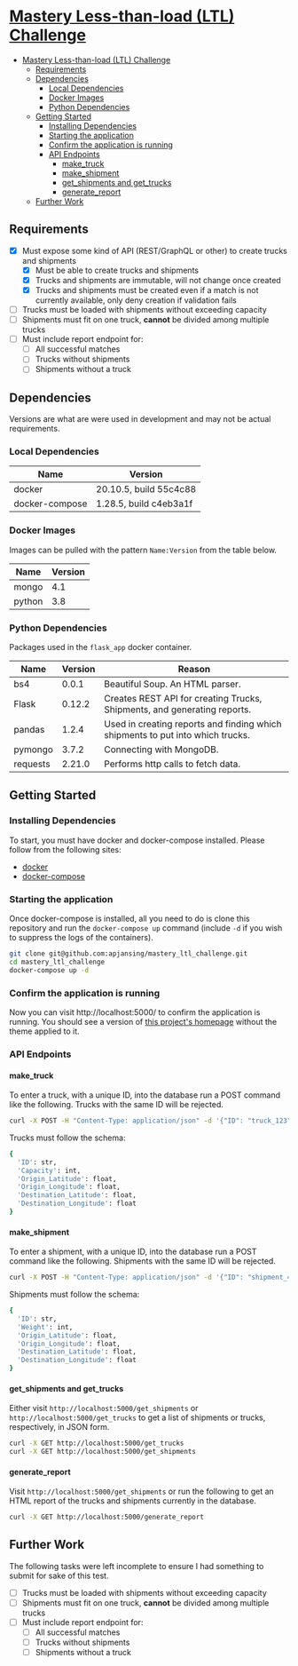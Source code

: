 # [Mastery Less-than-load (LTL) Challenge](https://github.com/apjansing/mastery_ltl_challenge)

- [Mastery Less-than-load (LTL) Challenge](#mastery-less-than-load-ltl-challenge)
  - [Requirements](#requirements)
  - [Dependencies](#dependencies)
    - [Local Dependencies](#local-dependencies)
    - [Docker Images](#docker-images)
    - [Python Dependencies](#python-dependencies)
  - [Getting Started](#getting-started)
    - [Installing Dependencies](#installing-dependencies)
    - [Starting the application](#starting-the-application)
    - [Confirm the application is running](#confirm-the-application-is-running)
    - [API Endpoints](#api-endpoints)
      - [make_truck](#make_truck)
      - [make_shipment](#make_shipment)
      - [get_shipments and get_trucks](#get_shipments-and-get_trucks)
      - [generate_report](#generate_report)
  - [Further Work](#further-work)

## Requirements
  - [x] Must expose some kind of API (REST/GraphQL or other) to create trucks and shipments
    - [x] Must be able to create trucks and shipments
    - [x] Trucks and shipments are immutable, will not change once created
    - [x] Trucks and shipments must be created even if a match is not currently available, only deny creation if validation fails
  - [ ] Trucks must be loaded with shipments without exceeding capacity
  - [ ] Shipments must fit on one truck, **cannot** be divided among multiple trucks
  - [ ] Must include report endpoint for:
    - [ ] All successful matches
    - [ ] Trucks without shipments
    - [ ] Shipments without a truck

## Dependencies
Versions are what are were used in development and may not be actual requirements.

### Local Dependencies

| Name | Version |
|----|----|
| docker | 20.10.5, build 55c4c88 |
| docker-compose | 1.28.5, build c4eb3a1f |

### Docker Images
Images can be pulled with the pattern `Name:Version` from the table below.

| Name | Version |
|----|----|
| mongo | 4.1 |
| python | 3.8 |

### Python Dependencies
Packages used in the `flask_app` docker container.

| Name | Version | Reason |
| ---- | ---- | ---- |
| bs4 | 0.0.1 | Beautiful Soup. An HTML parser. |
| Flask | 0.12.2 | Creates REST API for creating Trucks, Shipments, and generating reports. |
| pandas | 1.2.4  | Used in creating reports and finding which shipments to put into which trucks. |
| pymongo | 3.7.2 | Connecting with MongoDB. |
| requests | 2.21.0 | Performs http calls to fetch data. |

## Getting Started
### Installing Dependencies
To start, you must have docker and docker-compose installed. Please follow from the following sites:
 - [docker](https://docs.docker.com/get-docker/)
 - [docker-compose](https://docs.docker.com/compose/install/)

### Starting the application
Once docker-compose is installed, all you need to do is clone this repository and run the `docker-compose up` command (include `-d` if you wish to suppress the logs of the containers).

```bash
git clone git@github.com:apjansing/mastery_ltl_challenge.git
cd mastery_ltl_challenge
docker-compose up -d
```

### Confirm the application is running
Now you can visit http://localhost:5000/ to confirm the application is running. You should see a version of [this project's homepage](https://apjansing.github.io/mastery_ltl_challenge/) without the theme applied to it.

### API Endpoints
#### make_truck
To enter a truck, with a unique ID, into the database run a POST command like the following. Trucks with the same ID will be rejected.
```bash
curl -X POST -H "Content-Type: application/json" -d '{"ID": "truck_123", "Capacity": 48000, "Origin_Latitude": 123.4, "Origin_Longitude": 123.4, "Destination_Latitude": 123.4, "Destination_Longitude": 123.4}' http://localhost:5000/make_truck
```
Trucks must follow the schema:
```bash
{
  'ID': str,
  'Capacity': int,
  'Origin_Latitude': float,
  'Origin_Longitude': float,
  'Destination_Latitude': float,
  'Destination_Longitude': float
}
```

#### make_shipment
To enter a shipment, with a unique ID, into the database run a POST command like the following. Shipments with the same ID will be rejected.
```bash
curl -X POST -H "Content-Type: application/json" -d '{"ID": "shipment_456", "Weight": 200, "Origin_Latitude": 123.4, "Origin_Longitude": 123.4, "Destination_Latitude": 123.4, "Destination_Longitude": 123.4}' http://localhost:5000/make_shipment
```
Shipments must follow the schema:
```bash
{
  'ID': str,
  'Weight': int,
  'Origin_Latitude': float,
  'Origin_Longitude': float,
  'Destination_Latitude': float,
  'Destination_Longitude': float
}
```

#### get_shipments and get_trucks
Either visit `http://localhost:5000/get_shipments` or `http://localhost:5000/get_trucks` to get a list of shipments or trucks, respectively, in JSON form.
```bash
curl -X GET http://localhost:5000/get_trucks
curl -X GET http://localhost:5000/get_shipments
```

#### generate_report
Visit `http://localhost:5000/get_shipments` or run the following to get an HTML report of the trucks and shipments currently in the database.
```bash
curl -X GET http://localhost:5000/generate_report
```

## Further Work
The following tasks were left incomplete to ensure I had something to submit for sake of this test.
- [ ] Trucks must be loaded with shipments without exceeding capacity
- [ ] Shipments must fit on one truck, **cannot** be divided among multiple trucks
- [ ] Must include report endpoint for:
  - [ ] All successful matches
  - [ ] Trucks without shipments
  - [ ] Shipments without a truck